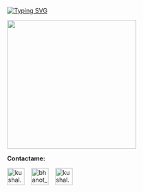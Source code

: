 [![Typing SVG](https://readme-typing-svg.herokuapp.com?font=Fira+Code&weight=100&size=30&pause=1000&color=000000&random=false&width=435&lines=Hola%2C+soy+Dian.+%F0%9F%A6%9D)](https://git.io/typing-svg)



<img src="https://media.giphy.com/media/v1.Y2lkPTc5MGI3NjExMm9wbHRjdzgyY3N5N3J0Z29qMGd1MDR4dDlucXd1a3RsOXpsaGhsZCZlcD12MV9pbnRlcm5hbF9naWZfYnlfaWQmY3Q9Zw/3o6nVb46J1z12FtzOM/giphy.gif" width="300" />
  

**Contactame:**
<p align="left">
  <a href="https://www.instagram.com/day.psd/" target="blank"><img align="center" src="https://cdn.jsdelivr.net/npm/simple-icons@3.0.1/icons/instagram.svg" alt="kushal.bhanot" height="40" width="40" /></a> &nbsp;&nbsp;
  <a href="https://x.com/daypsd27?t=nFOoOH_qkyeH6kQLfZFfEA&s=09" target="blank"><img align="center" src="https://cdn.jsdelivr.net/npm/simple-icons@3.0.1/icons/twitter.svg" alt="bhanot_kushal" height="40" width="40" /></a> &nbsp;&nbsp;
  <a href="https://open.spotify.com/user/2gxtd8elhfyzosy11ps72r9w5?si=0Dd9crPSSMyU0CtLz-2vWw" target="blank"><img align="center" src="https://cdn.jsdelivr.net/npm/simple-icons@3.0.1/icons/spotify.svg" alt="kushal.bhanot.98" height="40" width="40" /></a>
  &nbsp;&nbsp;
</p>






